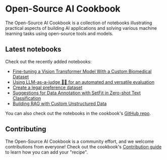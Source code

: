 # Open-Source AI Cookbook

The Open-Source AI Cookbook is a collection of notebooks illustrating practical aspects of building AI
applications and solving various machine learning tasks using open-source tools and models.

## Latest notebooks

Check out the recently added notebooks:

- [Fine-tuning a Vision Transformer Model With a Custom Biomedical Dataset](fine_tuning_vit_custom_dataset)
- [Using LLM-as-a-judge 🧑‍⚖️ for an automated and versatile evaluation](llm_judge)
- [Create a legal preference dataset](pipeline_notus_instructions_preferences_legal)
- [Suggestions for Data Annotation with SetFit in Zero-shot Text Classification](labelling_feedback_setfit)
- [Building RAG with Custom Unstructured Data](rag_with_unstructured_data)

You can also check out the notebooks in the cookbook's [GitHub repo](https://github.com/huggingface/cookbook).

## Contributing

The Open-Source AI Cookbook is a community effort, and we welcome contributions from everyone!
Check out the cookbook's [Contribution guide](https://github.com/huggingface/cookbook/blob/main/README.md) to learn
how you can add your "recipe".

